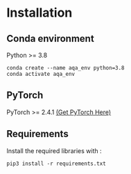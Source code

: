 # Installation

## Conda environment
Python >= 3.8

    conda create --name aqa_env python=3.8
    conda activate aqa_env

## PyTorch

PyTorch >=  2.4.1 
[(Get PyTorch Here)](https://pytorch.org/get-started/locally/)

## Requirements
Install the required libraries with :

    pip3 install -r requirements.txt